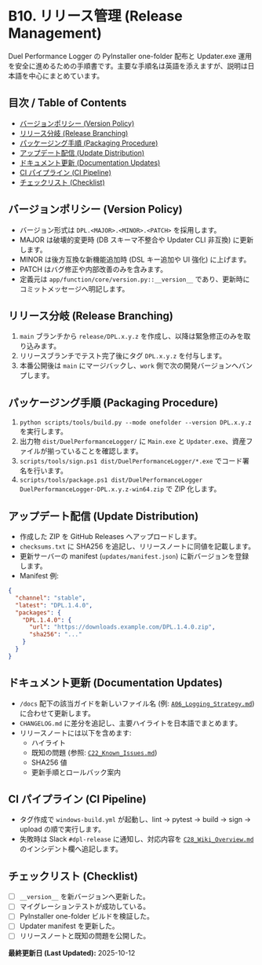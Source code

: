 # B10. リリース管理 (Release Management)
Duel Performance Logger の PyInstaller one-folder 配布と Updater.exe 運用を安全に進めるための手順書です。主要な手順名は英語を添えますが、説明は日本語を中心にまとめています。

## 目次 / Table of Contents
- [バージョンポリシー (Version Policy)](#version-policy)
- [リリース分岐 (Release Branching)](#release-branching)
- [パッケージング手順 (Packaging Procedure)](#packaging)
- [アップデート配信 (Update Distribution)](#distribution)
- [ドキュメント更新 (Documentation Updates)](#documentation-updates)
- [CI パイプライン (CI Pipeline)](#ci-pipeline)
- [チェックリスト (Checklist)](#release-checklist)

## <a id="version-policy"></a>バージョンポリシー (Version Policy)
- バージョン形式は `DPL.<MAJOR>.<MINOR>.<PATCH>` を採用します。
- MAJOR は破壊的変更時 (DB スキーマ不整合や Updater CLI 非互換) に更新します。
- MINOR は後方互換な新機能追加時 (DSL キー追加や UI 強化) に上げます。
- PATCH はバグ修正や内部改善のみを含みます。
- 定義元は `app/function/core/version.py::__version__` であり、更新時にコミットメッセージへ明記します。

## <a id="release-branching"></a>リリース分岐 (Release Branching)
1. `main` ブランチから `release/DPL.x.y.z` を作成し、以降は緊急修正のみを取り込みます。
2. リリースブランチでテスト完了後にタグ `DPL.x.y.z` を付与します。
3. 本番公開後は `main` にマージバックし、`work` 側で次の開発バージョンへバンプします。

## <a id="packaging"></a>パッケージング手順 (Packaging Procedure)
1. `python scripts/tools/build.py --mode onefolder --version DPL.x.y.z` を実行します。
2. 出力物 `dist/DuelPerformanceLogger/` に `Main.exe` と `Updater.exe`、資産ファイルが揃っていることを確認します。
3. `scripts/tools/sign.ps1 dist/DuelPerformanceLogger/*.exe` でコード署名を行います。
4. `scripts/tools/package.ps1 dist/DuelPerformanceLogger DuelPerformanceLogger-DPL.x.y.z-win64.zip` で ZIP 化します。

## <a id="distribution"></a>アップデート配信 (Update Distribution)
- 作成した ZIP を GitHub Releases へアップロードします。
- `checksums.txt` に SHA256 を追記し、リリースノートに同値を記載します。
- 更新サーバーの manifest (`updates/manifest.json`) に新バージョンを登録します。
- Manifest 例:

```json
{
  "channel": "stable",
  "latest": "DPL.1.4.0",
  "packages": {
    "DPL.1.4.0": {
      "url": "https://downloads.example.com/DPL.1.4.0.zip",
      "sha256": "..."
    }
  }
}
```

## <a id="documentation-updates"></a>ドキュメント更新 (Documentation Updates)
- `/docs` 配下の該当ガイドを新しいファイル名 (例: [`A06_Logging_Strategy.md`](A06_Logging_Strategy.md)) に合わせて更新します。
- `CHANGELOG.md` に差分を追記し、主要ハイライトを日本語でまとめます。
- リリースノートには以下を含めます:
  - ハイライト
  - 既知の問題 (参照: [`C22_Known_Issues.md`](C22_Known_Issues.md))
  - SHA256 値
  - 更新手順とロールバック案内

## <a id="ci-pipeline"></a>CI パイプライン (CI Pipeline)
- タグ作成で `windows-build.yml` が起動し、lint → pytest → build → sign → upload の順で実行します。
- 失敗時は Slack `#dpl-release` に通知し、対応内容を [`C28_Wiki_Overview.md`](C28_Wiki_Overview.md) のインシデント欄へ追記します。

## <a id="release-checklist"></a>チェックリスト (Checklist)
- [ ] `__version__` を新バージョンへ更新した。
- [ ] マイグレーションテストが成功している。
- [ ] PyInstaller one-folder ビルドを検証した。
- [ ] Updater manifest を更新した。
- [ ] リリースノートと既知の問題を公開した。

**最終更新日 (Last Updated):** 2025-10-12
